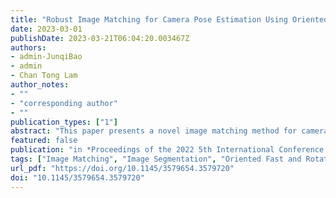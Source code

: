 ```yaml
---
title: "Robust Image Matching for Camera Pose Estimation Using Oriented Fast and Rotated Brief"
date: 2023-03-01
publishDate: 2023-03-21T06:04:20.003467Z
authors: 
- admin-JunqiBao
- admin
- Chan Tong Lam
author_notes:
- ""
- "corresponding author"
- ""
publication_types: ["1"]
abstract: "This paper presents a novel image matching method for camera pose estimation based on point cloud segmentation. The Oriented Fast and Rotated Brief (ORB) is employed to extract the key points, which are then extracted based on matched point cloud planes. The point cloud planes are segmented based on the depth image, and then matched by the distance of the centroid between planes. The putative corresponding key points on the planes are generated based on the distance of their 3-D coordinates and the descriptors of the key points are further matched based on the putative corresponding key points. As an additional constraint, the spatial relative position in 3-D spaces solves the problem that the descriptors of each key point in some scenarios are too similar which may lead to a mismatch. According to the experimental results, the superiority of the proposed approach is illustrated by comparing with the existing matching methods."
featured: false
publication: "in *Proceedings of the 2022 5th International Conference on Algorithms, Computing and Artificial Intelligence*"
tags: ["Image Matching", "Image Segmentation", "Oriented Fast and Rotated Brief", "Point Cloud"]
url_pdf: "https://doi.org/10.1145/3579654.3579720"
doi: "10.1145/3579654.3579720"
---
```


